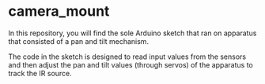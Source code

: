 # camera_mount
In this repository, you will find the sole Arduino sketch that ran on apparatus that consisted of a pan and tilt mechanism.

The code in the sketch is designed to read input values from the sensors and then adjust the pan and tilt values (through servos) of the apparatus to track the IR source.
